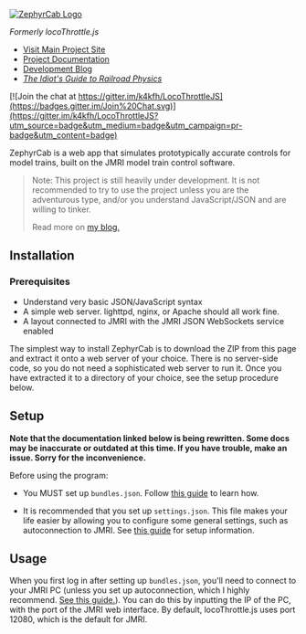 [![ZephyrCab Logo](http://i.imgur.com/n07xxtI.png)](http://k4kfh.github.io/ZephyrCab)

*Formerly locoThrottle.js*

* [Visit Main Project Site](http://k4kfh.github.io/ZephyrCab)
* [Project Documentation](http://k4kfh.github.io/ZephyrCab/docs/site)
* [Development Blog](http://zephyrcab.tumblr.com)
* [*The Idiot's Guide to Railroad Physics*](http://k4kfh.github.io/idiotsGuideToRailroadPhysics)

[![Join the chat at https://gitter.im/k4kfh/LocoThrottleJS](https://badges.gitter.im/Join%20Chat.svg)](https://gitter.im/k4kfh/LocoThrottleJS?utm_source=badge&utm_medium=badge&utm_campaign=pr-badge&utm_content=badge)

ZephyrCab is a web app that simulates prototypically accurate controls for model trains, built on the JMRI model train control software.

> Note: This project is still heavily under development. It is not recommended to try to use the project unless you are the adventurous type, and/or you understand JavaScript/JSON and are willing to tinker.
>
> Read more on [my blog.](http://zephyrcab.tumblr.com)

## Installation

### Prerequisites

- Understand very basic JSON/JavaScript syntax
- A simple web server. lighttpd, nginx, or Apache should all work fine.
- A layout connected to JMRI with the JMRI JSON WebSockets service enabled

The simplest way to install ZephyrCab is to download the ZIP from this page and extract it onto a web server of your choice. There is no server-side code, so you do not need a sophisticated web server to run it. Once you have extracted it to a directory of your choice, see the setup procedure below.

## Setup

**Note that the documentation linked below is being rewritten. Some docs may be inaccurate or outdated at this time. If you have trouble, make an issue. Sorry for the inconvenience.**

Before using the program:

- You MUST set up ``bundles.json``. Follow [this guide](http://k4kfh.github.io/ZephyrCab/docs/site/userguide/configure-locomotives/) to learn how.

- It is recommended that you set up ``settings.json``. This file makes your life easier by allowing you to configure some general settings, such as autoconnection to JMRI. See [this guide](http://k4kfh.github.io/ZephyrCab/docs/site/userguide/general-configuration/) for setup information.

## Usage

When you first log in after setting up `bundles.json`, you'll need to connect to your JMRI PC (unless you set up autoconnection, which I highly recommend. [See this guide.](http://k4kfh.github.io/ZephyrCab/docs/site/userguide/general-configuration/)). You can do this by inputting the IP of the PC, with the port of the JMRI web interface. By default, locoThrottle.js uses port 12080, which is the default for JMRI.
